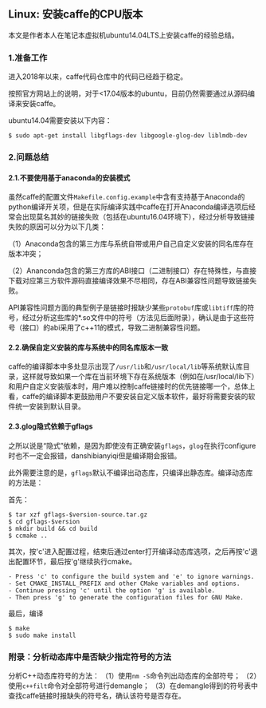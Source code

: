 ## Linux: 安装caffe的CPU版本

本文是作者本人在笔记本虚拟机ubuntu14.04LTS上安装caffe的经验总结。

### 1.准备工作

进入2018年以来，caffe代码仓库中的代码已经趋于稳定。

按照官方网站上的说明，对于<17.04版本的ubuntu，目前仍然需要通过从源码编译来安装caffe。

ubuntu14.04需要安装以下内容：

```shell
$ sudo apt-get install libgflags-dev libgoogle-glog-dev liblmdb-dev
```

### 2.问题总结

#### 2.1.不要使用基于anaconda的安装模式

虽然caffe的配置文件`Makefile.config.example`中含有支持基于Anaconda的python编译开关项，但是在实际编译实践中caffe在打开Anaconda编译选项后经常会出现莫名其妙的链接失败（包括在ubuntu16.04环境下），经过分析导致链接失败的原因可以分为以下几类：

（1）Anaconda包含的第三方库与系统自带或用户自己自定义安装的同名库存在版本冲突；

（2）Ananconda包含的第三方库的ABI接口（二进制接口）存在特殊性，与直接下载对应第三方软件源码直接编译效果不尽相同，存在ABI兼容性问题导致链接失败。

API兼容性问题方面的典型例子是链接时报缺少某些`protobuf`库或`libtiff`库的符号，经过分析这些库的*.so文件中的符号（方法见后面附录），确认是由于这些符号（接口）的abi采用了c++11的模式，导致二进制兼容性问题。

#### 2.2.确保自定义安装的库与系统中的同名库版本一致

caffe的编译脚本中多处显示出现了`/usr/lib`和`/usr/local/lib`等系统默认库目录，这样就导致如果一个库在当前环境下存在系统版本（例如在/usr/local/lib下）和用户自定义安装版本时，用户难以控制caffe链接时的优先链接哪一个，总体上看，caffe的编译脚本更鼓励用户不要安装自定义版本软件，最好将需要安装的软件统一安装到默认目录。

#### 2.3.glog隐式依赖于gflags

之所以说是“隐式”依赖，是因为即使没有正确安装`gflags`，`glog`在执行configure时也不一定会报错，danshibianyiqi但是编译期会报错。

此外需要注意的是，`gflags`默认不编译出动态库，只编译出静态库。编译动态库的方法是：

首先：

```shell
$ tar xzf gflags-$version-source.tar.gz
$ cd gflags-$version
$ mkdir build && cd build
$ ccmake ..
```

其次，按'c'进入配置过程，结束后通过enter打开编译动态库选项，之后再按'c'退出配置环节，最后按'g'继续执行cmake。
    
 ```shell
 - Press 'c' to configure the build system and 'e' to ignore warnings.
 - Set CMAKE_INSTALL_PREFIX and other CMake variables and options.
 - Continue pressing 'c' until the option 'g' is available.
 - Then press 'g' to generate the configuration files for GNU Make.
 ```
 
 最后，编译
    
```shell
$ make
$ sudo make install
```

### 附录：分析动态库中是否缺少指定符号的方法

分析C++动态库符号的方法：
（1）使用`nm -S`命令列出动态库的全部符号；
（2）使用`c++filt`命令对全部符号进行demangle；
（3）在demangle得到的符号表中查找caffe链接时报缺失的符号名，确认该符号是否存在。